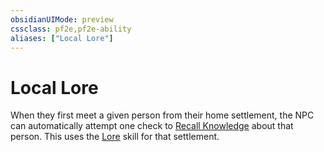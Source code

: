 ```yaml
---
obsidianUIMode: preview
cssclass: pf2e,pf2e-ability
aliases: ["Local Lore"]
---
```

# Local Lore

When they first meet a given person from their home settlement, the NPC can automatically attempt one check to [Recall Knowledge](../actions/recall-knowledge.md) about that person. This uses the [Lore](../../compendium/skills.md#Lore) skill for that settlement.